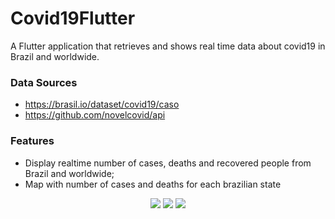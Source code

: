 # Covid19Flutter

A Flutter application that retrieves and shows real time data about covid19 in Brazil and worldwide.

### Data Sources
- https://brasil.io/dataset/covid19/caso
- https://github.com/novelcovid/api

### Features

- Display realtime number of cases, deaths and recovered people from Brazil and worldwide;
- Map with number of cases and deaths for each brazilian state

<p align="center">

<img src="https://user-images.githubusercontent.com/14063319/77594769-27eb2500-6ed6-11ea-9a44-e38715b38224.png">

<img src="https://user-images.githubusercontent.com/14063319/78459936-26b6b680-7693-11ea-8ba1-e6fc0cd2faaa.png">

<img src="https://user-images.githubusercontent.com/14063319/78711964-3bdb5180-78ee-11ea-98ed-8fcb2c27626b.png">

</p>
